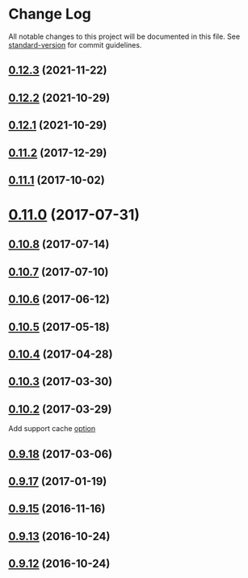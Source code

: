# Change Log

All notable changes to this project will be documented in this file. See [standard-version](https://github.com/conventional-changelog/standard-version) for commit guidelines.

<a name="0.12.3"></a>
## [0.12.3](https://github.com/lexich/redux-api/compare/v0.11.2...v0.12.3) (2021-11-22)



<a name="0.12.2"></a>
## [0.12.2](https://github.com/lexich/redux-api/compare/v0.12.1...v0.12.2) (2021-10-29)



<a name="0.12.1"></a>
## [0.12.1](https://github.com/lexich/redux-api/compare/v0.11.2...v0.12.1) (2021-10-29)



<a name="0.11.2"></a>
## [0.11.2](https://github.com/lexich/redux-api/compare/v0.11.1...v0.11.2) (2017-12-29)



<a name="0.11.1"></a>
## [0.11.1](https://github.com/lexich/redux-api/compare/v0.11.0...v0.11.1) (2017-10-02)



<a name="0.11.0"></a>
# [0.11.0](https://github.com/lexich/redux-api/compare/v0.10.8...v0.11.0) (2017-07-31)



<a name="0.10.8"></a>
## [0.10.8](https://github.com/lexich/redux-api/compare/v0.10.7...v0.10.8) (2017-07-14)



<a name="0.10.7"></a>
## [0.10.7](https://github.com/lexich/redux-api/compare/v0.10.6...v0.10.7) (2017-07-10)



<a name="0.10.6"></a>
## [0.10.6](https://github.com/lexich/redux-api/compare/v0.10.5...v0.10.6) (2017-06-12)



<a name="0.10.5"></a>
## [0.10.5](https://github.com/lexich/redux-api/compare/v0.10.4...v0.10.5) (2017-05-18)



<a name="0.10.4"></a>
## [0.10.4](https://github.com/lexich/redux-api/compare/v0.10.3...v0.10.4) (2017-04-28)



<a name="0.10.3"></a>
## [0.10.3](https://github.com/lexich/redux-api/compare/v0.10.2...v0.10.3) (2017-03-30)



<a name="0.10.2"></a>
## [0.10.2](https://github.com/lexich/redux-api/compare/v0.9.18...v0.10.2) (2017-03-29)
Add support cache [option](https://github.com/lexich/redux-api/blob/master/docs/DOCS.md#cache)

<a name="0.9.18"></a>
## [0.9.18](https://github.com/lexich/redux-api/compare/v0.9.17...v0.9.18) (2017-03-06)



<a name="0.9.17"></a>
## [0.9.17](https://github.com/lexich/redux-api/compare/0.9.16...v0.9.17) (2017-01-19)



<a name="0.9.15"></a>
## [0.9.15](https://github.com/lexich/redux-api/compare/v0.9.13...v0.9.15) (2016-11-16)



<a name="0.9.13"></a>
## [0.9.13](https://github.com/lexich/redux-api/compare/v0.9.12...v0.9.13) (2016-10-24)



<a name="0.9.12"></a>
## [0.9.12](https://github.com/lexich/redux-api/compare/0.9.11...v0.9.12) (2016-10-24)
